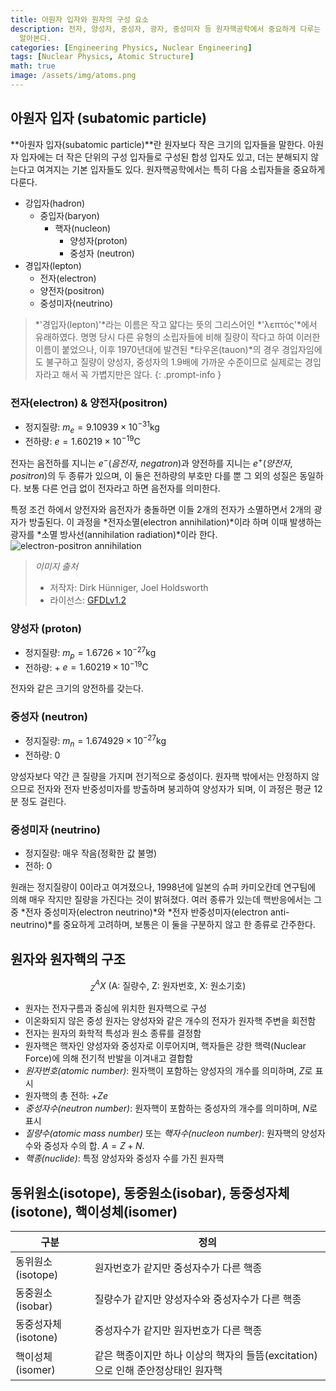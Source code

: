 ```yaml
---
title: 아원자 입자와 원자의 구성 요소
description: 전자, 양성자, 중성자, 광자, 중성미자 등 원자핵공학에서 중요하게 다루는 소립자들을 간략히 살펴보고, 원자 및 원자핵의 구조를
  알아본다.
categories: [Engineering Physics, Nuclear Engineering]
tags: [Nuclear Physics, Atomic Structure]
math: true
image: /assets/img/atoms.png
---
```

## 아원자 입자 (subatomic particle)
**아원자 입자(subatomic particle)**란 원자보다 작은 크기의 입자들을 말한다. 아원자 입자에는 더 작은 단위의 구성 입자들로 구성된 합성 입자도 있고, 더는 분해되지 않는다고 여겨지는 기본 입자들도 있다.
원자핵공학에서는 특히 다음 소립자들을 중요하게 다룬다.

- 강입자(hadron)
  - 중입자(baryon)
    - 핵자(nucleon)
      - 양성자(proton)
      - 중성자 (neutron)
- 경입자(lepton)
  - 전자(electron)
  - 양전자(positron)
  - 중성미자(neutrino)

> *'경입자(lepton)'*라는 이름은 작고 얇다는 뜻의 그리스어인 *'λεπτός'*에서 유래하였다. 명명 당시 다른 유형의 소립자들에 비해 질량이 작다고 하여 이러한 이름이 붙었으나, 이후 1970년대에 발견된 *타우온(tauon)*의 경우 경입자임에도 불구하고 질량이 양성자, 중성자의 1.9배에 가까운 수준이므로 실제로는 경입자라고 해서 꼭 가볍지만은 않다.
{: .prompt-info }

### 전자(electron) & 양전자(positron)
- 정지질량: $m_e = 9.10939 \times 10^{-31} \text{kg}$
- 전하량: $e = 1.60219 \times 10^{-19} \text{C}$

전자는 음전하를 지니는 $e^-$(*음전자*, *negatron*)과 양전하를 지니는 $e^+$(*양전자*, *positron*)의 두 종류가 있으며, 이 둘은 전하량의 부호만 다를 뿐 그 외의 성질은 동일하다. 보통 다른 언급 없이 전자라고 하면 음전자를 의미한다. 

특정 조건 하에서 양전자와 음전자가 충돌하면 이들 2개의 전자가 소멸하면서 2개의 광자가 방출된다. 이 과정을 *전자소멸(electron annihilation)*이라 하며 이때 발생하는 광자를 *소멸 방사선(annihilation radiation)*이라 한다.  
![electron-positron annihilation](https://upload.wikimedia.org/wikipedia/commons/0/0a/ElectronPositronAnnihilation.svg)
> *이미지 출처*
> - 저작자: Dirk Hünniger, Joel Holdsworth
> - 라이선스: [GFDLv1.2](https://www.gnu.org/licenses/old-licenses/fdl-1.2.html)

### 양성자 (proton)
- 정지질량: $m_p = 1.6726 \times 10^{-27} \text{kg}$
- 전하량: + $e = 1.60219 \times 10^{-19} \text{C}$

전자와 같은 크기의 양전하를 갖는다.

### 중성자 (neutron)
- 정지질량: $m_n = 1.674929 \times 10^{-27} \text{kg}$
- 전하량: $0$ 

양성자보다 약간 큰 질량을 가지며 전기적으로 중성이다. 원자핵 밖에서는 안정하지 않으므로 전자와 전자 반중성미자를 방출하며 붕괴하여 양성자가 되며, 이 과정은 평균 12분 정도 걸린다.

### 중성미자 (neutrino)
- 정지질량: 매우 작음(정확한 값 불명)
- 전하: $0$

원래는 정지질량이 0이라고 여겨졌으나, 1998년에 일본의 슈퍼 카미오칸데 연구팀에 의해 매우 작지만 질량을 가진다는 것이 밝혀졌다. 여러 종류가 있는데 핵반응에서는 그 중 *전자 중성미자(electron neutrino)*와 *전자 반중성미자(electron anti-neutrino)*를 중요하게 고려하며, 보통은 이 둘을 구분하지 않고 한 종류로 간주한다.

## 원자와 원자핵의 구조

$$ ^A_Z X \ (\text{A: 질량수, Z: 원자번호, X: 원소기호})$$

- 원자는 전자구름과 중심에 위치한 원자핵으로 구성
- 이온화되지 않은 중성 원자는 양성자와 같은 개수의 전자가 원자핵 주변을 회전함
- 전자는 원자의 화학적 특성과 원소 종류를 결정함
- 원자핵은 핵자인 양성자와 중성자로 이루어지며, 핵자들은 강한 핵력(Nuclear Force)에 의해 전기적 반발을 이겨내고 결합함
- *원자번호(atomic number)*: 원자핵이 포함하는 양성자의 개수를 의미하며, $Z$로 표시
- 원자핵의 총 전하: +$Ze$
- *중성자수(neutron number)*: 원자핵이 포함하는 중성자의 개수를 의미하며, $N$로 표시
- *질량수(atomic mass number)* 또는 *핵자수(nucleon number)*: 원자핵의 양성자 수와 중성자 수의 합. $A=Z+N.$
- *핵종(nuclide)*: 특정 양성자와 중성자 수를 가진 원자핵

## 동위원소(isotope), 동중원소(isobar), 동중성자체(isotone), 핵이성체(isomer)

| 구분 | 정의 |
| --- | --- |
| 동위원소(isotope) | 원자번호가 같지만 중성자수가 다른 핵종 |
| 동중원소(isobar) | 질량수가 같지만 양성자수와 중성자수가 다른 핵종 |
| 동중성자체(isotone) | 중성자수가 같지만 원자번호가 다른 핵종 |
| 핵이성체(isomer) | 같은 핵종이지만 하나 이상의 핵자의 들뜸(excitation)으로 인해 준안정상태인 원자핵 |
